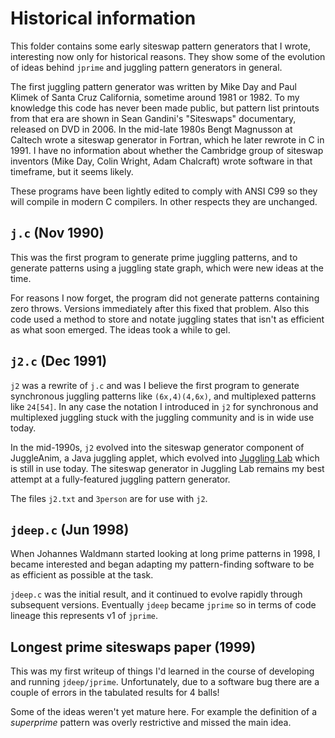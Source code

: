 # Historical information

This folder contains some early siteswap pattern generators that I wrote, interesting now only for historical
reasons. They show some of the evolution of ideas behind `jprime` and juggling pattern generators in general.

The first juggling pattern generator was written by Mike Day and Paul Klimek of Santa Cruz California,
sometime around 1981 or 1982. To my knowledge this code has never been made public, but pattern list printouts
from that era are shown in Sean Gandini's "Siteswaps" documentary, released on DVD in 2006. In the mid-late 1980s
Bengt Magnusson at Caltech wrote a siteswap generator in Fortran, which he later rewrote in C in 1991. I have no
information about whether the Cambridge group of siteswap inventors (Mike Day, Colin Wright, Adam Chalcraft)
wrote software in that timeframe, but it seems likely.

These programs have been lightly edited to comply with ANSI C99 so they will compile in modern C compilers.
In other respects they are unchanged.

## `j.c` (Nov 1990)

This was the first program to generate prime juggling patterns, and to generate patterns using a juggling state graph,
which were new ideas at the time.

For reasons I now forget, the program did not generate patterns containing zero throws. Versions immediately
after this fixed that problem. Also this code used a method to store and notate juggling states that isn't as
efficient as what soon emerged. The ideas took a while to gel.

## `j2.c` (Dec 1991)

`j2` was a rewrite of `j.c` and was I believe the first program to generate synchronous juggling patterns
like `(6x,4)(4,6x)`, and multiplexed patterns like `24[54]`. In any case the notation I introduced in `j2` for
synchronous and multiplexed juggling stuck with the juggling community and is in wide use today.

In the mid-1990s, `j2` evolved into the siteswap generator component of JuggleAnim, a Java juggling applet, which
evolved into [Juggling Lab](https://jugglinglab.org) which is still in use today. The siteswap generator in Juggling Lab
remains my best attempt at a fully-featured juggling pattern generator.

The files `j2.txt` and `3person` are for use with `j2`.

## `jdeep.c` (Jun 1998)

When Johannes Waldmann started looking at long prime patterns in 1998, I became interested and began adapting my
pattern-finding software to be as efficient as possible at the task.

`jdeep.c` was the initial result, and it continued to evolve rapidly through subsequent versions.
Eventually `jdeep` became `jprime` so in terms of code lineage this represents v1 of `jprime`.

## Longest prime siteswaps paper (1999)

This was my first writeup of things I'd learned in the course of developing and running `jdeep/jprime`.
Unfortunately, due to a software bug there are a couple of errors in the tabulated results for 4 balls!

Some of the ideas weren't yet mature here. For example the definition of a *superprime* pattern was overly
restrictive and missed the main idea.
